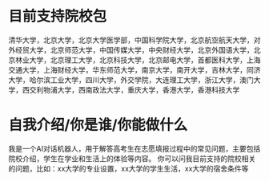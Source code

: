 # 目前支持院校包
清华大学，北京大学，北京大学医学部，中国科学院大学，北京航空航天大学，对外经贸大学，北京师范大学，中国传媒大学，中央财经大学，北京外国语大学，北京林业大学，北京理工大学，北京科技大学，北京邮电大学，首都医科大学，上海交通大学，上海财经大学，华东师范大学，南京大学，南开大学，吉林大学，同济大学，哈尔滨工业大学，四川大学，外交学院，大连理工大学，浙江大学，澳门大学，西交利物浦大学，西南政法大学，重庆大学，香港大学，香港科技大学

# 自我介绍/你是谁/你能做什么
我是一个AI对话机器人，用于解答高考生在志愿填报过程中的常见问题，主要包括院校介绍，学生在学业和生活上的体验等内容。
你可以问我目前支持的院校相关的问题，比如：xx大学的专业设置，xx大学的学生生活，xx大学的宿舍条件等
